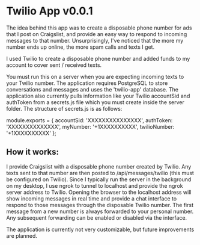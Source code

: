 # Twilio App v0.0.1 #

The idea behind this app was to create a disposable phone number for ads that I post on Craigslist, and provide an easy way to respond to incoming messages to that number.  Unsurprisingly, I've noticed that the more my number ends up online, the more spam calls and texts I get.

I used Twilio to create a disposable phone number and added funds to my account to cover sent / received texts.

You must run this on a server when you are expecting incoming texts to your Twilio number.  The application requires PostgreSQL to store conversations and messages and uses the 'twilio-app' database.  The application also currently pulls information like your Twilio accountSid and authToken from a secrets.js file which you must create inside the server folder.  The structure of secrets.js is as follows:

module.exports = {
  accountSid: 'XXXXXXXXXXXXXXX',
  authToken: 'XXXXXXXXXXXXXX',
  myNumber: '+1XXXXXXXXXX',
  twilioNumber: '+1XXXXXXXXXX'
};

## How it works: ##
I provide Craigslist with a disposable phone number created by Twilio.  Any texts sent to that number are then posted to /api/messages/twilio (this must be configured on Twilio).  Since I typically  run the server in the background on my desktop, I use ngrok to tunnel to localhost and provide the ngrok server address to Twilio.
Opening the browser to the localhost address will show incoming messages in real time and provide a chat interface to respond to those messages through the disposable Twilio number.
The first message from a new number is always forwarded to your personal number.  Any subsequent forwarding can be enabled or disabled via the interface.

The application is currently not very customizable, but future improvements are planned.
